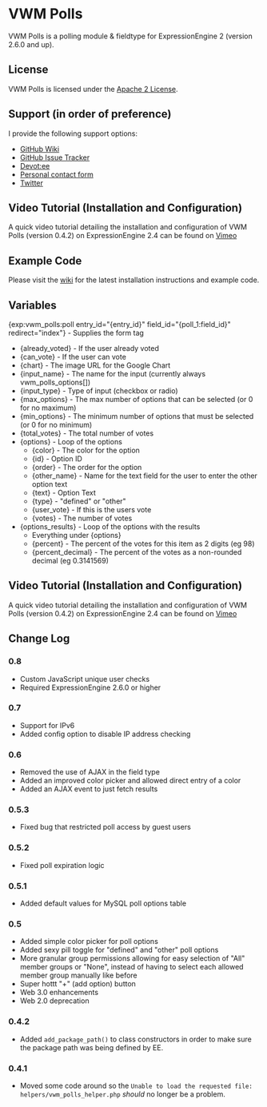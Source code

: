 # VWM Polls

VWM Polls is a polling module & fieldtype for ExpressionEngine 2 (version 2.6.0 and up).

## License

VWM Polls is licensed under the [Apache 2 License](http://www.apache.org/licenses/LICENSE-2.0.html).

## Support (in order of preference)

I provide the following support options:

* [GitHub Wiki](https://github.com/vmichnowicz/vwm_polls/wiki)
* [GitHub Issue Tracker](https://github.com/vmichnowicz/vwm_polls/issues)
* [Devot:ee](http://devot-ee.com/add-ons/vwm-polls)
* [Personal contact form](http://www.vmichnowicz.com/contact)
* [Twitter](http://twitter.com/vmichnowicz)

## Video Tutorial (Installation and Configuration)

A quick video tutorial detailing the installation and configuration of VWM Polls (version 0.4.2) on ExpressionEngine 2.4 can be found on [Vimeo](http://vimeo.com/vmichnowicz/vwm-polls-installation-and-configuration)

## Example Code

Please visit the [wiki](https://github.com/vmichnowicz/vwm_polls/wiki) for the latest installation instructions and example code.

## Variables
{exp:vwm_polls:poll entry_id="{entry_id}" field_id="{poll_1:field_id}" redirect="index"} - Supplies the form tag
* {already_voted} - If the user already voted
* {can_vote} - If the user can vote
* {chart} - The image URL for the Google Chart
* {input_name} - The name for the input (currently always vwm_polls_options[])
* {input_type} - Type of input (checkbox or radio)
* {max_options} - The max number of options that can be selected (or 0 for no maximum)
* {min_options} - The minimum number of options that must be selected (or 0 for no minimum)
* {total_votes} - The total number of votes
* {options} - Loop of the options
	* {color} - The color for the option
	* {id} - Option ID
	* {order} - The order for the option
	* {other_name} - Name for the text field for the user to enter the other option text
	* {text} - Option Text
	* {type} - "defined" or "other"
	* {user_vote} - If this is the users vote
	* {votes} - The number of votes
* {options_results} - Loop of the options with the results
	* Everything under {options}
	* {percent} - The percent of the votes for this item as 2 digits (eg 98)
	* {percent_decimal} - The percent of the votes as a non-rounded decimal (eg 0.3141569)
	

## Video Tutorial (Installation and Configuration)

A quick video tutorial detailing the installation and configuration of VWM Polls (version 0.4.2) on ExpressionEngine 2.4 can be found on [Vimeo](http://vimeo.com/vmichnowicz/vwm-polls-installation-and-configuration)

## Change Log

### 0.8

* Custom JavaScript unique user checks
* Required ExpressionEngine 2.6.0 or higher

### 0.7

* Support for IPv6
* Added config option to disable IP address checking

### 0.6

* Removed the use of AJAX in the field type
* Added an improved color picker and allowed direct entry of a color
* Added an AJAX event to just fetch results

### 0.5.3

* Fixed bug that restricted poll access by guest users

### 0.5.2

* Fixed poll expiration logic

### 0.5.1

* Added default values for MySQL poll options table

### 0.5

* Added simple color picker for poll options
* Added sexy pill toggle for "defined" and "other" poll options
* More granular group permissions allowing for easy selection of "All" member groups or "None", instead of having to select each allowed member group manually like before
* Super hottt "+" (add option) button
* Web 3.0 enhancements
* Web 2.0 deprecation

### 0.4.2

* Added `add_package_path()` to class constructors in order to make sure the package path was being defined by EE.

### 0.4.1

* Moved some code around so the `Unable to load the requested file: helpers/vwm_polls_helper.php` *should* no longer be a problem.